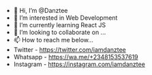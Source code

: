 - 👋 Hi, I’m @Danztee
- 👀 I’m interested in Web Development
- 🌱 I’m currently learning React JS
- 💞️ I’m looking to collaborate on ...
- 📫 How to reach me below...
- Twitter - https://twitter.com/iamdanztee
- Whatsapp - https://wa.me/+2348153537619
- Instagram - https://instagram.com/iamdanztee

<!---
Danztee/Danztee is a ✨ special ✨ repository because its `README.md` (this file) appears on your GitHub profile.
You can click the Preview link to take a look at your changes.
--->
